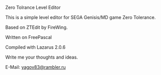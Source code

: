 
Zero Tolrance Level Editor


This is a simple level editor for SEGA Genisis/MD game Zero Tolerance.

Based on ZTEdit by FireWing.

Written on FreePascal

Compiled with Lazarus 2.0.6


Write me your thoughts and ideas.

E-Mail: yagov83@rambler.ru
